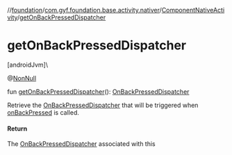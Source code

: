 //[foundation](../../../index.md)/[com.gyf.foundation.base.activity.nativer](../index.md)/[ComponentNativeActivity](index.md)/[getOnBackPressedDispatcher](get-on-back-pressed-dispatcher.md)

# getOnBackPressedDispatcher

[androidJvm]\

@[NonNull](https://developer.android.com/reference/kotlin/androidx/annotation/NonNull.html)

fun [getOnBackPressedDispatcher](get-on-back-pressed-dispatcher.md)(): [OnBackPressedDispatcher](https://developer.android.com/reference/kotlin/androidx/activity/OnBackPressedDispatcher.html)

Retrieve the [OnBackPressedDispatcher](https://developer.android.com/reference/kotlin/androidx/activity/OnBackPressedDispatcher.html) that will be triggered when [onBackPressed](on-back-pressed.md) is called.

#### Return

The [OnBackPressedDispatcher](https://developer.android.com/reference/kotlin/androidx/activity/OnBackPressedDispatcher.html) associated with this